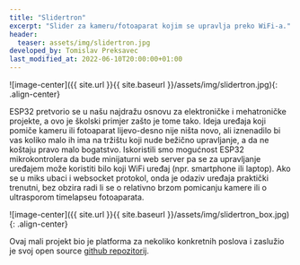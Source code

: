 ```yaml
---
title: "Slidertron"
excerpt: "Slider za kameru/fotoaparat kojim se upravlja preko WiFi-a."
header:
  teaser: assets/img/slidertron.jpg
developed_by: Tomislav Preksavec
last_modified_at: 2022-06-10T20:00:00+01:00
---
```


![image-center]({{ site.url }}{{ site.baseurl }}/assets/img/slidertron.jpg){: .align-center}

ESP32 pretvorio se u našu najdražu osnovu za elektroničke i mehatroničke projekte, a ovo je školski primjer zašto je tome tako. Ideja uređaja koji pomiče kameru ili fotoaparat lijevo-desno nije ništa novo, ali iznenadilo bi vas koliko malo ih ima na tržištu koji nude bežično upravljanje, a da ne koštaju pravo malo bogatstvo. Iskoristili smo mogućnost ESP32 mikrokontrolera da bude minijaturni web server pa se za upravljanje uređajem može koristiti bilo koji WiFi uređaj (npr. smartphone ili laptop). Ako se u miks ubaci i websocket protokol, onda je odaziv uređaja praktički trenutni, bez obzira radi li se o relativno brzom pomicanju kamere ili o ultrasporom timelapseu fotoaparata.

![image-center]({{ site.url }}{{ site.baseurl }}/assets/img/slidertron_box.jpg){: .align-center}

Ovaj mali projekt bio je platforma za nekoliko konkretnih poslova i zaslužio je svoj open source [github repozitorij](https://github.com/mikrotron-zg/slidertron). 